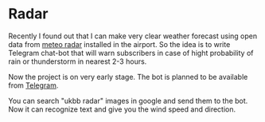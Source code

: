 # Radar

Recently I found out that I can make very clear weather forecast using open data from [meteo radar](http://radar.veg.by/kiev/) installed in the airport. So the idea is to write Telegram chat-bot that will warn subscribers in case of hight probability of rain or thunderstorm in nearest 2-3 hours.

Now the project is on very early stage. The bot is planned to be available from [Telegram](http://t.me/radarmet_bot).

You can search "ukbb radar" images in google and send them to the bot. Now it can recognize text and give you the wind speed and direction.